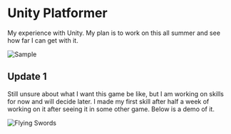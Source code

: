 # Unity Platformer
My experience with Unity. My plan is to work on this all summer and see how far I can get with it.

![Sample](https://i.imgur.com/3Gud9IY.pngng)

## Update 1
Still unsure about what I want this game be like, but I am working on skills for now and will decide later. I made my first skill after half a week of working on it after seeing it in some other game. Below is a demo of it.

![Flying Swords](https://media1.giphy.com/media/SXZZnpDXgr8HWvOucA/giphy.gif)
